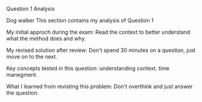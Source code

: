 Question 1 Analysis

Dog walker
This section contains my analysis of Question 1

My initial approch during the exam:
Read the context to better understand what the method does and why.

My revised solution after review:
Don't spend 30 minutes on a question, just move on to the next.

Key concepts tested in this question:
understanding context.
time manegment.

What I learned from revisting this problem:
Don't overthink and just answer the question.

